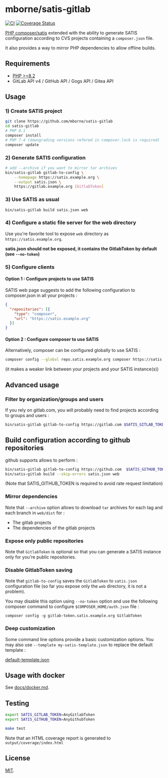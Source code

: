 # mborne/satis-gitlab

[![CI](https://github.com/mborne/satis-gitlab/actions/workflows/ci.yml/badge.svg)](https://github.com/mborne/satis-gitlab/actions/workflows/ci.yml) [![Coverage Status](https://coveralls.io/repos/github/mborne/satis-gitlab/badge.svg?branch=master)](https://coveralls.io/github/mborne/satis-gitlab?branch=master)

[PHP composer/satis](https://github.com/composer/satis) extended with the ability to generate SATIS configuration according to CVS projects containing a `composer.json` file.

It also provides a way to mirror PHP dependencies to allow offline builds.

## Requirements

* [PHP >=8.2](https://www.php.net/supported-versions.php)
* GitLab API v4 / GitHub API / Gogs API / Gitea API

## Usage

### 1) Create SATIS project

```bash
git clone https://github.com/mborne/satis-gitlab
cd satis-gitlab
# PHP 8.1
composer install
# PHP 7.4 (downgrading versions refered in composer.lock is required)
composer update
```


### 2) Generate SATIS configuration

```bash
# add --archive if you want to mirror tar archives
bin/satis-gitlab gitlab-to-config \
    --homepage https://satis.example.org \
    --output satis.json \
    https://gitlab.example.org [GitlabToken]
```

### 3) Use SATIS as usual

```bash
bin/satis-gitlab build satis.json web
```

### 4) Configure a static file server for the web directory

Use you're favorite tool to expose `web` directory as `https://satis.example.org`.

**satis.json should not be exposed, it contains the GitlabToken by default (see `--no-token`)**

### 5) Configure clients

#### Option 1 : Configure projects to use SATIS

SATIS web page suggests to add the following configuration to composer.json in all your projects :

```json
{
  "repositories": [{
    "type": "composer",
    "url": "https://satis.example.org"
  }]
}
```

#### Option 2 : Configure composer to use SATIS

Alternatively, composer can be configured globally to use SATIS :

```bash
composer config --global repo.satis.example.org composer https://satis.example.org
```

(it makes a weaker link between your projects and your SATIS instance(s))


## Advanced usage

### Filter by organization/groups and users

If you rely on gitlab.com, you will probably need to find projects according to groups and users :

```bash
bin/satis-gitlab gitlab-to-config https://gitlab.com $SATIS_GITLAB_TOKEN -vv --users=mborne --orgs=drutopia
```

## Build configuration according to github repositories

github supports allows to perform :

```bash
bin/satis-gitlab gitlab-to-config https://github.com  $SATIS_GITHUB_TOKEN --orgs=symfony --users=mborne
bin/satis-gitlab build --skip-errors satis.json web
```

(Note that SATIS_GITHUB_TOKEN is required to avoid rate request limitation)


### Mirror dependencies

Note that `--archive` option allows to download `tar` archives for each tag and each branch in `web/dist` for :

* The gitlab projects
* The dependencies of the gitlab projects


### Expose only public repositories

Note that `GitlabToken` is optional so that you can generate a SATIS instance only for you're public repositories.


### Disable GitlabToken saving

Note that `gitlab-to-config` saves the `GitlabToken` to `satis.json` configuration file (so far you expose only the `web` directory, it is not a problem). 

You may disable this option using `--no-token` option and use the following composer command to configure `$COMPOSER_HOME/auth.json` file :

`composer config -g gitlab-token.satis.example.org GitlabToken`


### Deep customization

Some command line options provide a basic customization options. You may also use `--template my-satis-template.json` to replace the default template :

[default-template.json](src/MBO/SatisGitlab/Resources/default-template.json)

## Usage with docker

See [docs/docker.md](docs/docker.md).

## Testing

```bash
export SATIS_GITLAB_TOKEN=AnyGitlabToken
export SATIS_GITHUB_TOKEN=AnyGithubToken

make test
```

Note that an HTML coverage report is generated to `output/coverage/index.html`


## License

[MIT](LICENSE).


